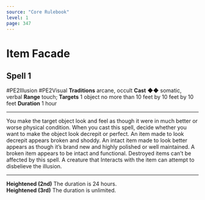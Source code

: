 ```yaml
---
source: "Core Rulebook"
level: 1
page: 347
---
```


# Item Facade
## Spell 1
#PE2Illusion #PE2Visual 
**Traditions** arcane, occult
**Cast** ◆◆ somatic, verbal
**Range** touch; **Targets** 1 object no more than 10 feet by 10 feet by 10 feet
**Duration** 1 hour

-----
You make the target object look and feel as though it were in much better or worse physical condition. When you cast this spell, decide whether you want to make the object look decrepit or perfect. An item made to look decrepit appears broken and shoddy. An intact item made to look better appears as though it’s brand new and highly polished or well maintained. A broken item appears to be intact and functional. Destroyed items can’t be affected by this spell. A creature that Interacts with the item can attempt to disbelieve the illusion. 

---
**Heightened (2nd)** The duration is 24 hours.  
**Heightened (3rd)** The duration is unlimited.